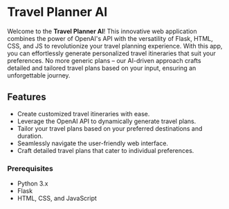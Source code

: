 # Travel Planner AI

Welcome to the **Travel Planner AI**! This innovative web application combines the power of OpenAI's API with the versatility of Flask, HTML, CSS, and JS to revolutionize your travel planning experience. With this app, you can effortlessly generate personalized travel itineraries that suit your preferences. No more generic plans – our AI-driven approach crafts detailed and tailored travel plans based on your input, ensuring an unforgettable journey.

## Features

- Create customized travel itineraries with ease.
- Leverage the OpenAI API to dynamically generate travel plans.
- Tailor your travel plans based on your preferred destinations and duration.
- Seamlessly navigate the user-friendly web interface.
- Craft detailed travel plans that cater to individual preferences.

### Prerequisites

- Python 3.x
- Flask
- HTML, CSS, and JavaScript
